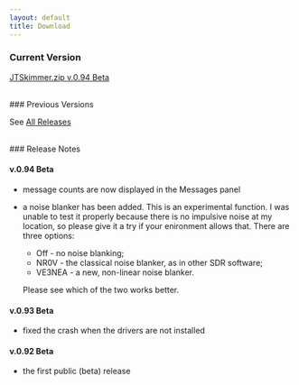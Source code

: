```yaml
---
layout: default
title: Download
---
```


### Current Version

[JTSkimmer.zip v.0.94 Beta](https://github.com/VE3NEA/JTSkimmer/releases/download/v.0.94-beta/JTSkimmer.zip)

<br>
### Previous Versions

See [All Releases](https://github.com/VE3NEA/JTSkimmer/releases)

<br>
### Release Notes

#### v.0.94 Beta
  - message counts are now displayed in the Messages panel
  
  - a noise blanker  has been added. This is an experimental function. I was unable to test
  it properly because there is no impulsive noise at my location, so please give it a try
  if your enironment allows that. There are three options:
    - Off - no noise blanking;
    - NR0V - the classical noise blanker, as in other SDR software;
    - VE3NEA - a new, non-linear noise blanker.
  
    Please see which of the two works better.

#### v.0.93 Beta
  - fixed the crash when the drivers are not installed

#### v.0.92 Beta
  - the first public (beta) release

